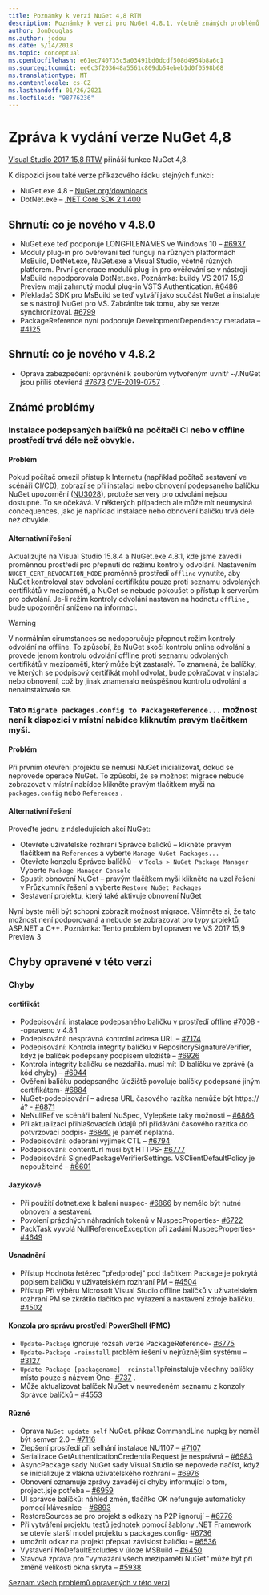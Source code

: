 ```yaml
---
title: Poznámky k verzi NuGet 4,8 RTM
description: Poznámky k verzi pro NuGet 4.8.1, včetně známých problémů, oprav chyb, přidaných funkcí a chcete odeslat obecnou.
author: JonDouglas
ms.author: jodou
ms.date: 5/14/2018
ms.topic: conceptual
ms.openlocfilehash: e61ec740735c5a03491bd0dcdf508d4954b8a6c1
ms.sourcegitcommit: ee6c3f203648a5561c809db54ebeb1d0f0598b68
ms.translationtype: MT
ms.contentlocale: cs-CZ
ms.lasthandoff: 01/26/2021
ms.locfileid: "98776236"
---
```

# <a name="nuget-48-release-notes"></a>Zpráva k vydání verze NuGet 4,8

[Visual Studio 2017 15,8 RTW](https://www.visualstudio.com/news/releasenotes/vs2017-relnotes) přináší funkce NuGet 4,8.


K dispozici jsou také verze příkazového řádku stejných funkcí:
* NuGet.exe 4,8 – [NuGet.org/downloads](https://nuget.org/downloads)
* DotNet.exe – [.NET Core SDK 2.1.400](https://www.microsoft.com/net/download/visual-studio-sdks)


## <a name="summary-whats-new-in-480"></a>Shrnutí: co je nového v 4.8.0
* NuGet.exe teď podporuje LONGFILENAMES ve Windows 10 – [#6937](https://github.com/NuGet/Home/issues/6937)
* Moduly plug-in pro ověřování teď fungují na různých platformách MsBuild, DotNet.exe, NuGet.exe a Visual Studio, včetně různých platforem. První generace modulů plug-in pro ověřování se v nástroji MsBuild nepodporovala DotNet.exe. Poznámka: buildy VS 2017 15,9 Preview mají zahrnutý modul plug-in VSTS Authentication. [#6486](https://github.com/NuGet/Home/issues/6486)
* Překladač SDK pro MsBuild se teď vytváří jako součást NuGet a instaluje se s nástroji NuGet pro VS. Zabráníte tak tomu, aby se verze synchronizoval. [#6799](https://github.com/NuGet/Home/issues/6799)
* PackageReference nyní podporuje DevelopmentDependency metadata – [#4125](https://github.com/NuGet/Home/issues/4125)

## <a name="summary-whats-new-in-482"></a>Shrnutí: co je nového v 4.8.2

* Oprava zabezpečení: oprávnění k souborům vytvořeným uvnitř ~/.NuGet jsou příliš otevřená [#7673](https://github.com/NuGet/Home/issues/7673) [CVE-2019-0757](https://portal.msrc.microsoft.com/en-us/security-guidance/advisory/CVE-2019-0757) .

## <a name="known-issues"></a>Známé problémy
### <a name="installing-signed-packages-on-a-ci-machine-or-in-an-offline-environment-takes-longer-than-usual"></a>Instalace podepsaných balíčků na počítači CI nebo v offline prostředí trvá déle než obvykle.

#### <a name="issue"></a>Problém
Pokud počítač omezil přístup k Internetu (například počítač sestavení ve scénáři CI/CD), zobrazí se při instalaci nebo obnovení podepsaného balíčku NuGet upozornění ([NU3028](../reference/errors-and-warnings/nu3028.md)), protože servery pro odvolání nejsou dostupné. To se očekává. V některých případech ale může mít neúmyslná concequences, jako je například instalace nebo obnovení balíčku trvá déle než obvykle.

#### <a name="workaround"></a>Alternativní řešení
Aktualizujte na Visual Studio 15.8.4 a NuGet.exe 4.8.1, kde jsme zavedli proměnnou prostředí pro přepnutí do režimu kontroly odvolání.
Nastavením `NUGET_CERT_REVOCATION_MODE` proměnné prostředí `offline` vynutíte, aby NuGet kontroloval stav odvolání certifikátu pouze proti seznamu odvolaných certifikátů v mezipaměti, a NuGet se nebude pokoušet o přístup k serverům pro odvolání. Je-li režim kontroly odvolání nastaven na hodnotu `offline` , bude upozornění sníženo na informaci.

> [!Warning]
> V normálním cirumstances se nedoporučuje přepnout režim kontroly odvolání na offline. To způsobí, že NuGet skočí kontrolu online odvolání a provede jenom kontrolu odvolání offline proti seznamu odvolaných certifikátů v mezipaměti, který může být zastaralý. To znamená, že balíčky, ve kterých se podpisový certifikát mohl odvolat, bude pokračovat v instalaci nebo obnovení, což by jinak znamenalo neúspěšnou kontrolu odvolání a nenainstalovalo se.

### <a name="the-migrate-packagesconfig-to-packagereference-option-is-not-available-in-the-right-click-context-menu"></a>Tato `Migrate packages.config to PackageReference...` možnost není k dispozici v místní nabídce kliknutím pravým tlačítkem myši.

#### <a name="issue"></a>Problém

Při prvním otevření projektu se nemusí NuGet inicializovat, dokud se neprovede operace NuGet. To způsobí, že se možnost migrace nebude zobrazovat v místní nabídce klikněte pravým tlačítkem myši na `packages.config` nebo `References` .

#### <a name="workaround"></a>Alternativní řešení

Proveďte jednu z následujících akcí NuGet:
* Otevřete uživatelské rozhraní Správce balíčků – klikněte pravým tlačítkem na `References` a vyberte `Manage NuGet Packages...`
* Otevřete konzolu Správce balíčků – v `Tools > NuGet Package Manager` Vyberte `Package Manager Console`
* Spustit obnovení NuGet – pravým tlačítkem myši klikněte na uzel řešení v Průzkumník řešení a vyberte `Restore NuGet Packages`
* Sestavení projektu, který také aktivuje obnovení NuGet

Nyní byste měli být schopni zobrazit možnost migrace. Všimněte si, že tato možnost není podporovaná a nebude se zobrazovat pro typy projektů ASP.NET a C++.
Poznámka: Tento problém byl opraven ve VS 2017 15,9 Preview 3

## <a name="issues-fixed-in-this-release"></a>Chyby opravené v této verzi

### <a name="bugs"></a>Chyby
#### <a name="signing"></a>certifikát
* Podepisování: instalace podepsaného balíčku v prostředí offline [#7008](https://github.com/NuGet/Home/issues/7008) --opraveno v 4.8.1
* Podepisování: nesprávná kontrolní adresa URL – [#7174](https://github.com/NuGet/Home/issues/7174)
* Podepisování: Kontrola integrity balíčku v RepositorySignatureVerifier, když je balíček podepsaný podpisem úložiště – [#6926](https://github.com/NuGet/Home/issues/6926)
* Kontrola integrity balíčku se nezdařila. musí mít ID balíčku ve zprávě (a kód chyby) – [#6944](https://github.com/NuGet/Home/issues/6944)
* Ověření balíčku podepsaného úložiště povoluje balíčky podepsané jiným certifikátem- [#6884](https://github.com/NuGet/Home/issues/6884)
* NuGet-podepisování – adresa URL časového razítka nemůže být https://á? - [#6871](https://github.com/NuGet/Home/issues/6871)
* NeNullRef ve scénáři balení NuSpec, Vylepšete taky možnosti – [#6866](https://github.com/NuGet/Home/issues/6866)
* Při aktualizaci přihlašovacích údajů při přidávání časového razítka do potvrzovací podpis- [#6840](https://github.com/NuGet/Home/issues/6840) je paměť neplatná.
* Podepisování: odebrání výjimek CTL – [#6794](https://github.com/NuGet/Home/issues/6794)
* Podepisování: contentUrl musí být HTTPS- [#6777](https://github.com/NuGet/Home/issues/6777)
* Podepisování: SignedPackageVerifierSettings. VSClientDefaultPolicy je nepoužitelné – [#6601](https://github.com/NuGet/Home/issues/6601)


#### <a name="pack"></a>Jazykové
* Při použití dotnet.exe k balení nuspec- [#6866](https://github.com/NuGet/Home/issues/6866) by nemělo být nutné obnovení a sestavení.
* Povolení prázdných náhradních tokenů v NuspecProperties- [#6722](https://github.com/NuGet/Home/issues/6722)
* PackTask vyvolá NullReferenceException při zadání NuspecProperties- [#4649](https://github.com/NuGet/Home/issues/4649)

#### <a name="accessibility"></a>Usnadnění
* Přístup Hodnota řetězec "předprodej" pod tlačítkem Package je pokrytá popisem balíčku v uživatelském rozhraní PM – [#4504](https://github.com/NuGet/Home/issues/4504)
* Přístup Při výběru Microsoft Visual Studio offline balíčků v uživatelském rozhraní PM se zkrátilo tlačítko pro vyřazení a nastavení zdroje balíčku. [#4502](https://github.com/NuGet/Home/issues/4502)

#### <a name="powershell-management-console-pmc"></a>Konzola pro správu prostředí PowerShell (PMC)
* `Update-Package` ignoruje rozsah verze PackageReference- [#6775](https://github.com/NuGet/Home/issues/6775)
* `Update-Package -reinstall` problém řešení v nejrůznějším systému – [#3127](https://github.com/NuGet/Home/issues/3127)
* `Update-Package [packagename] -reinstall`přeinstaluje všechny balíčky místo pouze s názvem One- [#737](https://github.com/NuGet/Home/issues/737) .
* Může aktualizovat balíček NuGet v neuvedeném seznamu z konzoly Správce balíčků – [#4553](https://github.com/NuGet/Home/issues/4553)

#### <a name="misc"></a>Různé
* Oprava `NuGet update self` NuGet. příkaz CommandLine nupkg by neměl být semver 2.0 – [#7116](https://github.com/NuGet/Home/issues/7116)
* Zlepšení prostředí při selhání instalace NU1107 – [#7107](https://github.com/NuGet/Home/issues/7107)
* Serializace GetAuthenticationCredentialRequest je nesprávná – [#6983](https://github.com/NuGet/Home/issues/6983)
* AsyncPackage sady NuGet sady Visual Studio se nepovede načíst, když se inicializuje z vlákna uživatelského rozhraní – [#6976](https://github.com/NuGet/Home/issues/6976)
* Obnovení oznamuje zprávy zavádějící chyby informující o tom, project.jsje potřeba – [#6959](https://github.com/NuGet/Home/issues/6959)
* UI správce balíčků: náhled změn, tlačítko OK nefunguje automaticky pomocí klávesnice – [#6893](https://github.com/NuGet/Home/issues/6893)
* RestoreSources se pro projekt s odkazy na P2P ignorují – [#6776](https://github.com/NuGet/Home/issues/6776)
* Při vytváření projektu testů jednotek pomocí šablony .NET Framework se otevře starší model projektu s packages.config- [#6736](https://github.com/NuGet/Home/issues/6736)
* umožnit odkaz na projekt přepsat závislost balíčku – [#6536](https://github.com/NuGet/Home/issues/6536)
* Vystavení NoDefaultExcludes v úloze MSBuild – [#6450](https://github.com/NuGet/Home/issues/6450)
* Stavová zpráva pro "vymazání všech mezipaměti NuGet" může být při změně velikosti okna skryta – [#5938](https://github.com/NuGet/Home/issues/5938)


[Seznam všech problémů opravených v této verzi](https://github.com/NuGet/Home/issues?q=is%3Aissue+is%3Aclosed+milestone%3A%224.8")
